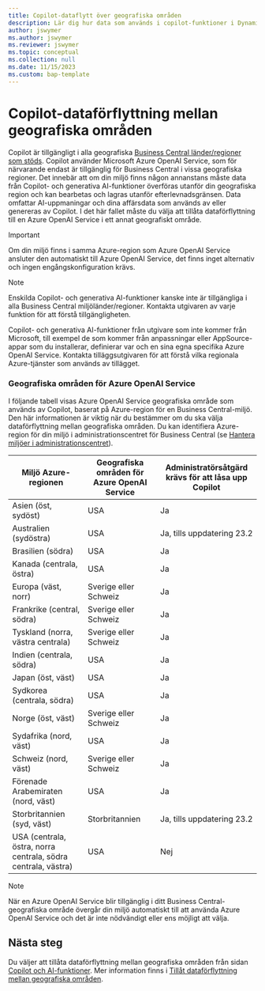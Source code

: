 ```yaml
---
title: Copilot-dataflytt över geografiska områden
description: Lär dig hur data som används i copilot-funktioner i Dynamics 365 Business Central flyttas över geografiska områden där Azure OpenAI Service inte är tillgänglig som standard.
author: jswymer
ms.author: jswymer
ms.reviewer: jswymer
ms.topic: conceptual
ms.collection: null
ms.date: 11/15/2023
ms.custom: bap-template
---
```


# Copilot-dataförflyttning mellan geografiska områden 

Copilot är tillgängligt i alla geografiska [Business Central länder/regioner som stöds](/dynamics365/business-central/dev-itpro/compliance/apptest-countries-and-translations). Copilot använder Microsoft Azure OpenAI Service, som för närvarande endast är tillgänglig för Business Central i vissa geografiska regioner. Det innebär att om din miljö finns någon annanstans måste data från Copilot- och generativa AI-funktioner överföras utanför din geografiska region och kan bearbetas och lagras utanför efterlevnadsgränsen. Data omfattar AI-uppmaningar och dina affärsdata som används av eller genereras av Copilot. I det här fallet måste du välja att tillåta dataförflyttning till en Azure OpenAI Service i ett annat geografiskt område. <!--For a list of geographies, refer to the [Azure OpenAI Service geographies](#azure-openai-service-geographies) section that follows.-->

> [!IMPORTANT]
> Om din miljö finns i samma Azure-region som Azure OpenAI Service ansluter den automatiskt till Azure OpenAI Service, det finns inget alternativ och ingen engångskonfiguration krävs.

> [!NOTE]
> Enskilda Copilot- och generativa AI-funktioner kanske inte är tillgängliga i alla Business Central miljöländer/regioner. Kontakta utgivaren av varje funktion för att förstå tillgängligheten.
> 
> Copilot- och generativa AI-funktioner från utgivare som inte kommer från Microsoft, till exempel de som kommer från anpassningar eller AppSource-appar som du installerar, definierar var och en sina egna specifika Azure OpenAI Service. Kontakta tilläggsutgivaren för att förstå vilka regionala Azure-tjänster som används av tillägget. 

### Geografiska områden för Azure OpenAI Service

I följande tabell visas Azure OpenAI Service geografiska område som används av Copilot, baserat på Azure-region för en Business Central-miljö. Den här informationen är viktig när du bestämmer om du ska välja dataförflyttning mellan geografiska områden. Du kan identifiera Azure-region för din miljö i administrationscentret för Business Central (se [Hantera miljöer i administrationscentret](/dynamics365/business-central/dev-itpro/administration/tenant-admin-center-environments)).

| Miljö Azure-regionen| Geografiska områden för Azure OpenAI Service|Administratörsåtgärd krävs för att låsa upp Copilot| 
| - | - | - |
|Asien (öst, sydöst) |USA|Ja|
|Australien (sydöstra)| USA |Ja, tills uppdatering 23.2 |
|Brasilien (södra) |USA|Ja|
|Kanada (centrala, östra)|USA|Ja|
|Europa (väst, norr)| Sverige eller Schweiz |Ja|
|Frankrike (central, södra)| Sverige eller Schweiz |Ja|
|Tyskland (norra, västra centrala)| Sverige eller Schweiz |Ja|
|Indien (centrala, södra)|USA|Ja|
|Japan (öst, väst)|USA|Ja|
|Sydkorea (centrala, södra)|USA|Ja|
|Norge (öst, väst)|Sverige eller Schweiz |Ja|
|Sydafrika (nord, väst)|USA|Ja|
|Schweiz (nord, väst) |Sverige eller Schweiz |Ja|
|Förenade Arabemiraten (nord, väst)|USA|Ja|
|Storbritannien (syd, väst)|Storbritannien|Ja, tills uppdatering 23.2|
|USA (centrala, östra, norra centrala, södra centrala, västra) |USA|Nej|

> [!NOTE]
> När en Azure OpenAI Service blir tillgänglig i ditt Business Central-geografiska område övergår din miljö automatiskt till att använda Azure OpenAI Service och det är inte nödvändigt eller ens möjligt att välja.  
<!--

BC geos base on https://dynamics.microsoft.com/en-us/availability-reports/georeport/
case "AUSTRALIAEAST":
            case "AUSTRALIASOUTHEAST":
                return new CapiRegion("au", 2);
            case "BRAZILSOUTH":
                return new CapiRegion("br", 2);
            case "CANADACENTRAL":
            case "CANADAEAST":
                return new CapiRegion("ca", 2);
            case "CENTRALINDIA":
            case "SOUTHINDIA":
                return new CapiRegion("in", 1);
            case "EASTASIA":
                return new CapiRegion("as", 2);
            case "EASTUS":
            case "EASTUS2":
            case "SOUTHCENTRALUS":
            case "CENTRALUS":
            case "NORTHCENTRALUS":
            case "WESTUS":
            case "US":
                return new CapiRegion("us", 9, HasGpt4InGeo: true, HasTurboInGeo: true);
            case "FRANCECENTRAL":
            case "FRANCESOUTH":
                return new CapiRegion("fr", 1);
            case "GERMANYNORTH":
            case "GERMANYWESTCENTRAL":
                return new CapiRegion("de", 1);
            case "JAPANEAST":
            case "JAPANWEST":
                return new CapiRegion("jp", 1);
            case "KOREACENTRAL":
            case "KOREASOUTH":
                return new CapiRegion("kr", 1);
            case "NORWAYEAST":
            case "NORWAYWEST":
                return new CapiRegion("no", 1);
            case "SOUTHAFRICANORTH":
            case "SOUTHWESTAFRICA":
                return new CapiRegion("za", 1);
            case "SOUTHEASTASIA":
                return new CapiRegion("sg", 1);
            case "SWITZERLANDNORTH":
            case "SWITZERLANDWEST":
                return new CapiRegion("ch", 1, HasTurboInGeo: true);
            case "UKSOUTH":
            case "UKWEST":
                return new CapiRegion("uk", 2);
            case "NORTHEUROPE":
            case "WESTEUROPE":
                return new CapiRegion("eu", 10);
            case "UAENORTH":
            case "UAECENTRAL":
                return new CapiRegion("ae", 1);

-->

## Nästa steg

Du väljer att tillåta dataförflyttning mellan geografiska områden från sidan [Copilot och AI-funktioner](https://businesscentral.dynamics.com/?page=7775). Mer information finns i [Tillåt dataförflyttning mellan geografiska områden](enable-ai.md#allow-data-movement-across-geographies).
